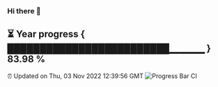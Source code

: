 ### Hi there 👋
⏳ Year progress { █████████████████████████▁▁▁▁▁ } 83.98 %
---
⏰ Updated on Thu, 03 Nov 2022 12:39:56 GMT
![Progress Bar CI](https://github.com/liununu/liununu/workflows/Progress%20Bar%20CI/badge.svg)
